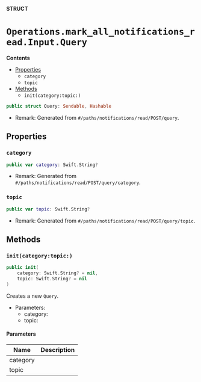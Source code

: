 **STRUCT**

# `Operations.mark_all_notifications_read.Input.Query`

**Contents**

- [Properties](#properties)
  - `category`
  - `topic`
- [Methods](#methods)
  - `init(category:topic:)`

```swift
public struct Query: Sendable, Hashable
```

- Remark: Generated from `#/paths/notifications/read/POST/query`.

## Properties
### `category`

```swift
public var category: Swift.String?
```

- Remark: Generated from `#/paths/notifications/read/POST/query/category`.

### `topic`

```swift
public var topic: Swift.String?
```

- Remark: Generated from `#/paths/notifications/read/POST/query/topic`.

## Methods
### `init(category:topic:)`

```swift
public init(
    category: Swift.String? = nil,
    topic: Swift.String? = nil
)
```

Creates a new `Query`.

- Parameters:
  - category:
  - topic:

#### Parameters

| Name | Description |
| ---- | ----------- |
| category |  |
| topic |  |